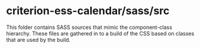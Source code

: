 # criterion-ess-calendar/sass/src

This folder contains SASS sources that mimic the component-class hierarchy. These files
are gathered in to a build of the CSS based on classes that are used by the build.
